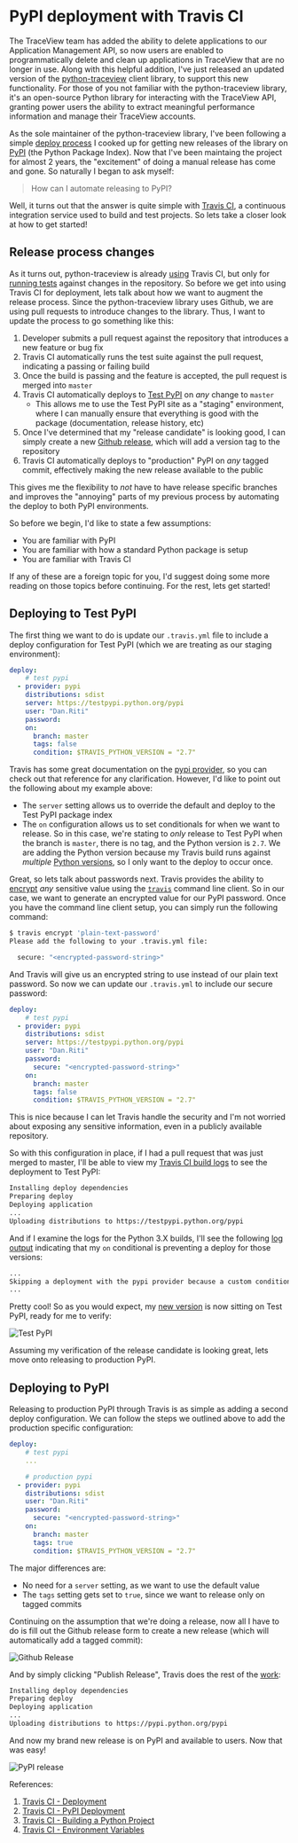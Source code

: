 # PyPI deployment with Travis CI

The TraceView team has added the ability to delete applications to our
Application Management API, so now users are enabled to programmatically delete
and clean up applications in TraceView that are no longer in use. Along with
this helpful addition, I've just released an updated version of the
[python-traceview][1] client library, to support this new functionality. For
those of you not familiar with the python-traceview library, it's an open-source
Python library for interacting with the TraceView API, granting power users the
ability to extract meaningful performance information and manage their
TraceView accounts.

As the sole maintainer of the python-traceview library, I've been following a
simple [deploy process][3] I cooked up for getting new releases of the library
on [PyPI][2] (the Python Package Index). Now that I've been maintaing the
project for almost 2 years, the "excitement" of doing a manual release has
come and gone. So naturally I began to ask myself:

> How can I automate releasing to PyPI?

Well, it turns out that the answer is quite simple with [Travis CI][4], a
continuous integration service used to build and test projects. So lets take a
closer look at how to get started!

## Release process changes

As it turns out, python-traceview is already [using][5] Travis CI, but only for
[running tests][6] against changes in the repository. So before we get into
using Travis CI for deployment, lets talk about how we want to augment the
release process. Since the python-traceview library uses Github, we are using
pull requests to introduce changes to the library. Thus, I want to update the
process to go something like this:

1. Developer submits a pull request against the repository that introduces a
   new feature or bug fix
2. Travis CI automatically runs the test suite against the pull request,
   indicating a passing or failing build
3. Once the build is passing and the feature is accepted, the pull request is
   merged into `master`
4. Travis CI automatically deploys to [Test PyPI][7] on *any* change to
   `master`
    * This allows me to use the Test PyPI site as a "staging" environment, where
      I can manually ensure that everything is good with the package
      (documentation, release history, etc)
5. Once I've determined that my "release candidate" is looking good, I can
   simply create a new [Github release][8], which will add a version tag
   to the repository
6. Travis CI automatically deploys to "production" PyPI on *any* tagged
   commit, effectively making the new release available to the public

This gives me the flexibility to *not* have to have release specific branches
and improves the "annoying" parts of my previous process by automating the
deploy to both PyPI environments.

So before we begin, I'd like to state a few assumptions:

- You are familiar with PyPI
- You are familiar with how a standard Python package is setup
- You are familiar with Travis CI

If any of these are a foreign topic for you, I'd suggest doing some more
reading on those topics before continuing. For the rest, lets get started!

## Deploying to Test PyPI

The first thing we want to do is update our `.travis.yml` file to include
a deploy configuration for Test PyPI (which we are treating as our staging
environment):

```yaml
deploy:
    # test pypi
  - provider: pypi
    distributions: sdist
    server: https://testpypi.python.org/pypi
    user: "Dan.Riti"
    password:
    on:
      branch: master
      tags: false
      condition: $TRAVIS_PYTHON_VERSION = "2.7"
```

Travis has some great documentation on the [pypi provider][10], so you can
check out that reference for any clarification. However, I'd like to point out
the following about my example above:

* The `server` setting allows us to override the default and deploy to the
  Test PyPI package index
* The `on` configuration allows us to set conditionals for when we want to
  release. So in this case, we're stating to *only* release to Test PyPI when
  the branch is `master`, there is no tag, and the Python version is `2.7`. We
  are adding the Python version because my Travis build runs against *multiple*
  [Python versions][15], so I only want to the deploy to occur once.

Great, so lets talk about passwords next. Travis provides the ability to
[encrypt][9] *any* sensitive value using the [`travis`][16] command line client.
So in our case, we want to generate an encrypted value for our PyPI password.
Once you have the command line client setup, you can simply run the following
command:

```bash
$ travis encrypt 'plain-text-password'
Please add the following to your .travis.yml file:

  secure: "<encrypted-password-string>"

```

And Travis will give us an encrypted string to use instead of our plain text
password. So now we can update our `.travis.yml` to include our secure password:

```yaml
deploy:
    # test pypi
  - provider: pypi
    distributions: sdist
    server: https://testpypi.python.org/pypi
    user: "Dan.Riti"
    password:
      secure: "<encrypted-password-string>"
    on:
      branch: master
      tags: false
      condition: $TRAVIS_PYTHON_VERSION = "2.7"
```

This is nice because I can let Travis handle the security and I'm not worried
about exposing any sensitive information, even in a publicly available
repository.

So with this configuration in place, if I had a pull request that was just
merged to master, I'll be able to view my [Travis CI build logs][11] to see the
deployment to Test PyPI:

```bash
Installing deploy dependencies
Preparing deploy
Deploying application
...
Uploading distributions to https://testpypi.python.org/pypi
```

And if I examine the logs for the Python 3.X builds, I'll see the following
[log output][12] indicating that my `on` conditional is preventing a deploy for
those versions:

```bash
...
Skipping a deployment with the pypi provider because a custom condition was not met
...
```

Pretty cool! So as you would expect, my [new version][13] is now sitting on Test PyPI,
ready for me to verify:

![Test PyPI][17]

Assuming my verification of the release candidate is looking great, lets move
onto releasing to production PyPI.

## Deploying to PyPI

Releasing to production PyPI through Travis is as simple as adding a second
deploy configuration. We can follow the steps we outlined above to add the
production specific configuration:

```yaml
deploy:
    # test pypi
    ...

    # production pypi
  - provider: pypi
    distributions: sdist
    user: "Dan.Riti"
    password:
      secure: "<encrypted-password-string>"
    on:
      branch: master
      tags: true
      condition: $TRAVIS_PYTHON_VERSION = "2.7"
```

The major differences are:

* No need for a `server` setting, as we want to use the default value
* The `tags` setting gets set to `true`, since we want to release only on tagged
  commits

Continuing on the assumption that we're doing a release, now all I have to do is
fill out the Github release form to create a new release (which will
automatically add a tagged commit):

![Github Release][18]

And by simply clicking "Publish Release", Travis does the rest of the
[work][14]:

```bash
Installing deploy dependencies
Preparing deploy
Deploying application
...
Uploading distributions to https://pypi.python.org/pypi
```

And now my brand new release is on PyPI and available to users. Now that was
easy!

![PyPI release][19]

References:

1. [Travis CI - Deployment](https://docs.travis-ci.com/user/deployment)
2. [Travis CI - PyPI Deployment](https://docs.travis-ci.com/user/deployment/pypi)
3. [Travis CI - Building a Python Project](https://docs.travis-ci.com/user/languages/python/)
4. [Travis CI - Environment Variables](https://docs.travis-ci.com/user/environment-variables/)

[1]: https://pypi.python.org/pypi/python-traceview/
[2]: https://pypi.python.org/
[3]: https://gist.github.com/danriti/b070fe229afc035aa03b
[4]: https://travis-ci.org/
[5]: https://github.com/danriti/python-traceview/blob/54e08dfbbeb323de26634b9535f68fcbdb0acf13/.travis.yml
[6]: https://travis-ci.org/danriti/python-traceview
[7]: https://testpypi.python.org/pypi
[8]: https://github.com/danriti/python-traceview/releases
[9]: https://github.com/travis-ci/travis.rb#encrypt
[10]: https://docs.travis-ci.com/user/deployment/pypi
[11]: https://travis-ci.org/danriti/python-traceview/jobs/103210541#L471-L514
[12]: https://travis-ci.org/danriti/python-traceview/jobs/103210545#L193
[13]: https://testpypi.python.org/pypi/python-traceview
[14]: https://travis-ci.org/danriti/python-traceview/jobs/103211151#L483-L526
[15]: https://github.com/danriti/python-traceview/blob/54e08dfbbeb323de26634b9535f68fcbdb0acf13/.travis.yml#L2-L7
[16]: https://github.com/travis-ci/travis.rb
[17]: https://raw.githubusercontent.com/danriti/moleskine/master/travis-deploy-pypi/images/01.png
[18]: https://raw.githubusercontent.com/danriti/moleskine/master/travis-deploy-pypi/images/02.png
[19]: https://raw.githubusercontent.com/danriti/moleskine/master/travis-deploy-pypi/images/03.png
